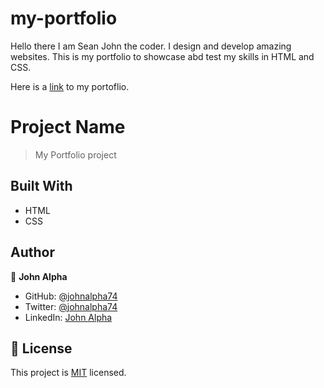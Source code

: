 # my-portfolio

Hello there I am Sean John the coder. I design and develop amazing websites. This is my portfolio to showcase abd test my skills in HTML and CSS.

Here is a [link](https://johnalpha74.github.io/my-portfolio/) to my portoflio.

# Project Name

> My Portfolio project

## Built With

- HTML
- CSS

## Author

👤 **John Alpha**

- GitHub: [@johnalpha74](https://github.com/johnalpha74)
- Twitter: [@johnalpha74](https://twitter.com/johnalpha74)
- LinkedIn: [John Alpha](https://linkedin.com/in/johnalpha74)

## 📝 License

This project is [MIT](./MIT.md) licensed.
